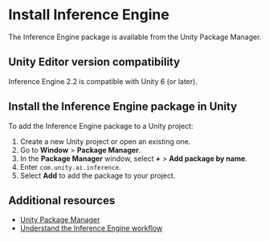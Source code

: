 # Install Inference Engine

The Inference Engine package is available from the Unity Package Manager.

## Unity Editor version compatibility

Inference Engine 2.2 is compatible with Unity 6 (or later).

## Install the Inference Engine package in Unity

To add the Inference Engine package to a Unity project:
1. Create a new Unity project or open an existing one.
2. Go to **Window** > **Package Manager**.
3. In the **Package Manager** window, select **+** > **Add package by name**.
4. Enter `com.unity.ai.inference`.
5. Select **Add** to add the package to your project.

## Additional resources

- [Unity Package Manager](https://docs.unity3d.com/2023.3/Documentation/Manual/upm-ui.html)
- [Understand the Inference Engine workflow](understand-inference-engine-workflow.md)